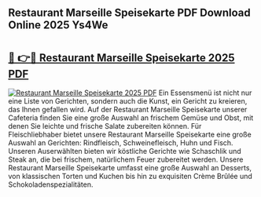 ## Restaurant Marseille Speisekarte PDF Download Online 2025 Ys4We

# <h2><a href="http://gc91mp.nevu.top/?p=Restaurant+Marseille+Speisekarte">🔗 👉🔴 Restaurant Marseille Speisekarte 2025 PDF</a></h2>

[![Restaurant Marseille Speisekarte 2025 PDF](https://i.imgur.com/dBaPXMq.png)](http://gc91mp.nevu.top/?p=Restaurant+Marseille+Speisekarte)
Ein Essensmenü ist nicht nur eine Liste von Gerichten, sondern auch die Kunst, ein Gericht zu kreieren, das Ihnen gefallen wird. Auf der Restaurant Marseille Speisekarte unserer Cafeteria finden Sie eine große Auswahl an frischem Gemüse und Obst, mit denen Sie leichte und frische Salate zubereiten können. Für Fleischliebhaber bietet unsere Restaurant Marseille Speisekarte eine große Auswahl an Gerichten: Rindfleisch, Schweinefleisch, Huhn und Fisch. Unseren Auserwählten bieten wir köstliche Gerichte wie Schaschlik und Steak an, die bei frischem, natürlichem Feuer zubereitet werden. Unsere Restaurant Marseille Speisekarte umfasst eine große Auswahl an Desserts, von klassischen Torten und Kuchen bis hin zu exquisiten Crème Brûlée und Schokoladenspezialitäten.
